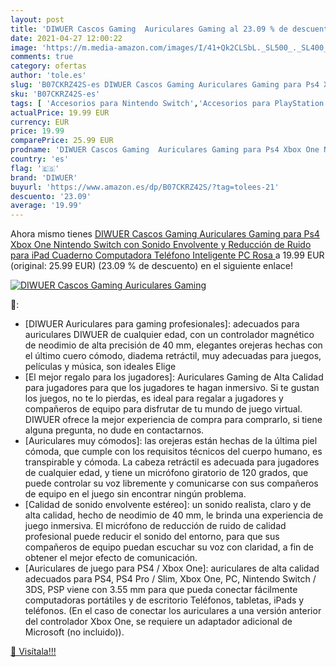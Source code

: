 ```yaml
---
layout: post
title: 'DIWUER Cascos Gaming  Auriculares Gaming al 23.09 % de descuento'
date: 2021-04-27 12:00:22
image: 'https://m.media-amazon.com/images/I/41+Qk2CLSbL._SL500_._SL400_.jpg'
comments: true
category: ofertas
author: 'tole.es'
slug: 'B07CKRZ42S-es DIWUER Cascos Gaming Auriculares Gaming para Ps4 Xbox One...'
sku: 'B07CKRZ42S-es'
tags: [ 'Accesorios para Nintendo Switch','Accesorios para PlayStation 4','Auriculares gaming con micrófono para PlayStation 4','Auriculares y accesorios','Electrónica','Hardware y juegos para Nintendo Switch','Hardware y juegos para PlayStation 4','Videojuegos','diwuer','ipad', ]
actualPrice: 19.99 EUR
currency: EUR
price: 19.99
comparePrice: 25.99 EUR
prodname: 'DIWUER Cascos Gaming  Auriculares Gaming para Ps4 Xbox One Nintendo Switch  con Sonido Envolvente y Reducción de Ruido  para iPad Cuaderno Computadora Teléfono Inteligente PC  Rosa '
country: 'es'
flag: '🇪🇸'
brand: 'DIWUER'
buyurl: 'https://www.amazon.es/dp/B07CKRZ42S/?tag=tolees-21'
descuento: '23.09'
average: '19.99'
---
```


Ahora mismo tienes [DIWUER Cascos Gaming  Auriculares Gaming para Ps4 Xbox One Nintendo Switch  con Sonido Envolvente y Reducción de Ruido  para iPad Cuaderno Computadora Teléfono Inteligente PC  Rosa ](https://www.amazon.es/dp/B07CKRZ42S/?tag=tolees-21) a 19.99 EUR (original: 25.99 EUR) (23.09 %  de descuento) en el siguiente enlace!

[![DIWUER Cascos Gaming  Auriculares Gaming](https://m.media-amazon.com/images/I/41+Qk2CLSbL._SL500_._SL400_.jpg)](https://www.amazon.es/dp/B07CKRZ42S/?tag=tolees-21)

🔎:

- [DIWUER Auriculares para gaming profesionales]: adecuados para auriculares DIWUER de cualquier edad, con un controlador magnético de neodimio de alta precisión de 40 mm, elegantes orejeras hechas con el último cuero cómodo, diadema retráctil, muy adecuadas para juegos, películas y música, son ideales Elige
- [El mejor regalo para los jugadores]: Auriculares Gaming de Alta Calidad para jugadores para que los jugadores te hagan inmersivo. Si te gustan los juegos, no te lo pierdas, es ideal para regalar a jugadores y compañeros de equipo para disfrutar de tu mundo de juego virtual. DIWUER ofrece la mejor experiencia de compra para comprarlo, si tiene alguna pregunta, no dude en contactarnos.
- [Auriculares muy cómodos]: las orejeras están hechas de la última piel cómoda, que cumple con los requisitos técnicos del cuerpo humano, es transpirable y cómoda. La cabeza retráctil es adecuada para jugadores de cualquier edad, y tiene un micrófono giratorio de 120 grados, que puede controlar su voz libremente y comunicarse con sus compañeros de equipo en el juego sin encontrar ningún problema.
- [Calidad de sonido envolvente estéreo]: un sonido realista, claro y de alta calidad, hecho de neodimio de 40 mm, le brinda una experiencia de juego inmersiva. El micrófono de reducción de ruido de calidad profesional puede reducir el sonido del entorno, para que sus compañeros de equipo puedan escuchar su voz con claridad, a fin de obtener el mejor efecto de comunicación.
- [Auriculares de juego para PS4 / Xbox One]: auriculares de alta calidad adecuados para PS4, PS4 Pro / Slim, Xbox One, PC, Nintendo Switch / 3DS, PSP viene con 3.55 mm para que pueda conectar fácilmente computadoras portátiles y de escritorio Teléfonos, tabletas, iPads y teléfonos. (En el caso de conectar los auriculares a una versión anterior del controlador Xbox One, se requiere un adaptador adicional de Microsoft (no incluido)).

[🛒 Visítala!!!](https://www.amazon.es/dp/B07CKRZ42S/?tag=tolees-21)
